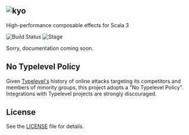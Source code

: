 ![kyo](https://raw.githubusercontent.com/fwbrasil/kyo/master/quill.png)
-------------------
High-performance composable effects for Scala 3

![Build Status](https://github.com/fwbrasil/kyo/workflows/CI/badge.svg)
![Stage](https://img.shields.io/badge/Project%20Stage-Experimental-yellow.svg)


Sorry, documentation coming soon.


No Typelevel Policy
-------------------

Given [Typelevel's](https://typelevel.org/) history of online attacks targeting its competitors and members of minority groups, this project adopts a "No Typelevel Policy". Integrations with Typelevel projects are strongly discouraged.

License
-------

See the [LICENSE](https://github.com/fwbrasil/kyo/blob/master/LICENSE.txt) file for details.
